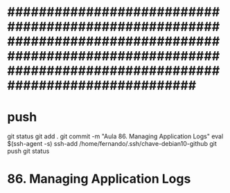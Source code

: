 
# ############################################################################################################################################################### ##############################################################################################################################################################
# ##############################################################################################################################################################
# ##############################################################################################################################################################
# push

git status
git add .
git commit -m "Aula 86. Managing Application Logs"
eval $(ssh-agent -s)
ssh-add /home/fernando/.ssh/chave-debian10-github
git push
git status




# ##############################################################################################################################################################
#  86. Managing Application Logs